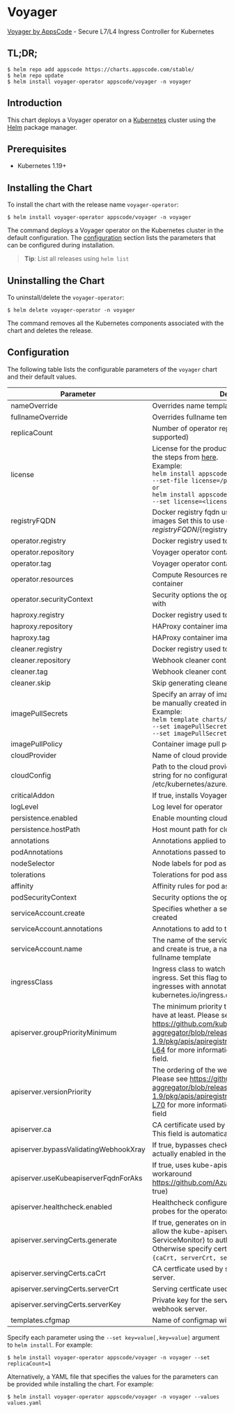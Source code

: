 # Voyager

[Voyager by AppsCode](https://github.com/voyagermesh) - Secure L7/L4 Ingress Controller for Kubernetes

## TL;DR;

```console
$ helm repo add appscode https://charts.appscode.com/stable/
$ helm repo update
$ helm install voyager-operator appscode/voyager -n voyager
```

## Introduction

This chart deploys a Voyager operator on a [Kubernetes](http://kubernetes.io) cluster using the [Helm](https://helm.sh) package manager.

## Prerequisites

- Kubernetes 1.19+

## Installing the Chart

To install the chart with the release name `voyager-operator`:

```console
$ helm install voyager-operator appscode/voyager -n voyager
```

The command deploys a Voyager operator on the Kubernetes cluster in the default configuration. The [configuration](#configuration) section lists the parameters that can be configured during installation.

> **Tip**: List all releases using `helm list`

## Uninstalling the Chart

To uninstall/delete the `voyager-operator`:

```console
$ helm delete voyager-operator -n voyager
```

The command removes all the Kubernetes components associated with the chart and deletes the release.

## Configuration

The following table lists the configurable parameters of the `voyager` chart and their default values.

|               Parameter               |                                                                                                                                                                     Description                                                                                                                                                                     |                                Default                                |
|---------------------------------------|-----------------------------------------------------------------------------------------------------------------------------------------------------------------------------------------------------------------------------------------------------------------------------------------------------------------------------------------------------|-----------------------------------------------------------------------|
| nameOverride                          | Overrides name template                                                                                                                                                                                                                                                                                                                             | `""`                                                                  |
| fullnameOverride                      | Overrides fullname template                                                                                                                                                                                                                                                                                                                         | `""`                                                                  |
| replicaCount                          | Number of operator replicas to create (only 1 is supported)                                                                                                                                                                                                                                                                                         | `1`                                                                   |
| license                               | License for the product. Get a license by following the steps from [here](https://voyagermesh.com/docs/latest/setup/install#get-a-trial-license). <br> Example: <br> `helm install appscode/voyager \` <br> `--set-file license=/path/to/license/file` <br> `or` <br> `helm install appscode/voyager \` <br> `--set license=<license file content>` | `""`                                                                  |
| registryFQDN                          | Docker registry fqdn used to pull KubeDB related images Set this to use docker registry hosted at ${registryFQDN}/${registry}/${image}                                                                                                                                                                                                              | `""`                                                                  |
| operator.registry                     | Docker registry used to pull Voyager operator image                                                                                                                                                                                                                                                                                                 | `appscode`                                                            |
| operator.repository                   | Voyager operator container image                                                                                                                                                                                                                                                                                                                    | `voyager`                                                             |
| operator.tag                          | Voyager operator container image tag                                                                                                                                                                                                                                                                                                                | `v14.0.0`                                                             |
| operator.resources                    | Compute Resources required by the operator container                                                                                                                                                                                                                                                                                                | `{}`                                                                  |
| operator.securityContext              | Security options the operator container should run with                                                                                                                                                                                                                                                                                             | `{}`                                                                  |
| haproxy.registry                      | Docker registry used to pull HAProxy image                                                                                                                                                                                                                                                                                                          | `appscode`                                                            |
| haproxy.repository                    | HAProxy container image                                                                                                                                                                                                                                                                                                                             | `haproxy`                                                             |
| haproxy.tag                           | HAProxy container image tag                                                                                                                                                                                                                                                                                                                         | `2.5.0-alpine`                                                        |
| cleaner.registry                      | Docker registry used to pull Webhook cleaner image                                                                                                                                                                                                                                                                                                  | `appscode`                                                            |
| cleaner.repository                    | Webhook cleaner container image                                                                                                                                                                                                                                                                                                                     | `kubectl`                                                             |
| cleaner.tag                           | Webhook cleaner container image tag                                                                                                                                                                                                                                                                                                                 | `v1.22`                                                               |
| cleaner.skip                          | Skip generating cleaner YAML                                                                                                                                                                                                                                                                                                                        | `false`                                                               |
| imagePullSecrets                      | Specify an array of imagePullSecrets. Secrets must be manually created in the namespace. <br> Example: <br> `helm template charts/Voyager \` <br> `--set imagePullSecrets[0].name=sec0 \` <br> `--set imagePullSecrets[1].name=sec1`                                                                                                                | `[]`                                                                  |
| imagePullPolicy                       | Container image pull policy                                                                                                                                                                                                                                                                                                                         | `IfNotPresent`                                                        |
| cloudProvider                         | Name of cloud provider                                                                                                                                                                                                                                                                                                                              | ``                                                                    |
| cloudConfig                           | Path to the cloud provider configuration file. Empty string for no configuration file. For azure use /etc/kubernetes/azure.json                                                                                                                                                                                                                     | `''`                                                                  |
| criticalAddon                         | If true, installs Voyager operator as critical addon                                                                                                                                                                                                                                                                                                | `false`                                                               |
| logLevel                              | Log level for operator                                                                                                                                                                                                                                                                                                                              | `3`                                                                   |
| persistence.enabled                   | Enable mounting cloud config                                                                                                                                                                                                                                                                                                                        | `false`                                                               |
| persistence.hostPath                  | Host mount path for cloud config                                                                                                                                                                                                                                                                                                                    | `/etc/kubernetes`                                                     |
| annotations                           | Annotations applied to operator deployment                                                                                                                                                                                                                                                                                                          | `{}`                                                                  |
| podAnnotations                        | Annotations passed to operator pod(s).                                                                                                                                                                                                                                                                                                              | `{}`                                                                  |
| nodeSelector                          | Node labels for pod assignment                                                                                                                                                                                                                                                                                                                      | `{"beta.kubernetes.io/arch":"amd64","beta.kubernetes.io/os":"linux"}` |
| tolerations                           | Tolerations for pod assignment                                                                                                                                                                                                                                                                                                                      | `[]`                                                                  |
| affinity                              | Affinity rules for pod assignment                                                                                                                                                                                                                                                                                                                   | `{}`                                                                  |
| podSecurityContext                    | Security options the operator pod should run with.                                                                                                                                                                                                                                                                                                  | `{"fsGroup":65535}`                                                   |
| serviceAccount.create                 | Specifies whether a service account should be created                                                                                                                                                                                                                                                                                               | `true`                                                                |
| serviceAccount.annotations            | Annotations to add to the service account                                                                                                                                                                                                                                                                                                           | `{}`                                                                  |
| serviceAccount.name                   | The name of the service account to use. If not set and create is true, a name is generated using the fullname template                                                                                                                                                                                                                              | ``                                                                    |
| ingressClass                          | Ingress class to watch for. If empty, it handles all ingress. Set this flag to 'voyager' to handle only ingresses with annotation kubernetes.io/ingress.class=voyager.                                                                                                                                                                              | ``                                                                    |
| apiserver.groupPriorityMinimum        | The minimum priority the webhook api group should have at least. Please see https://github.com/kubernetes/kube-aggregator/blob/release-1.9/pkg/apis/apiregistration/v1beta1/types.go#L58-L64 for more information on proper values of this field.                                                                                                   | `10000`                                                               |
| apiserver.versionPriority             | The ordering of the webhook api inside of the group. Please see https://github.com/kubernetes/kube-aggregator/blob/release-1.9/pkg/apis/apiregistration/v1beta1/types.go#L66-L70 for more information on proper values of this field                                                                                                                | `15`                                                                  |
| apiserver.ca                          | CA certificate used by the Kubernetes api server. This field is automatically assigned by the operator.                                                                                                                                                                                                                                             | `not-ca-cert`                                                         |
| apiserver.bypassValidatingWebhookXray | If true, bypasses checks that validating webhook is actually enabled in the Kubernetes cluster.                                                                                                                                                                                                                                                     | `false`                                                               |
| apiserver.useKubeapiserverFqdnForAks  | If true, uses kube-apiserver FQDN for AKS cluster to workaround https://github.com/Azure/AKS/issues/522 (default true)                                                                                                                                                                                                                              | `true`                                                                |
| apiserver.healthcheck.enabled         | Healthcheck configures the readiness and liveliness probes for the operator pod.                                                                                                                                                                                                                                                                    | `false`                                                               |
| apiserver.servingCerts.generate       | If true, generates on install/upgrade the certs that allow the kube-apiserver (and potentially ServiceMonitor) to authenticate operators pods. Otherwise specify certs in `apiserver.servingCerts.{caCrt, serverCrt, serverKey}`.                                                                                                                   | `true`                                                                |
| apiserver.servingCerts.caCrt          | CA certficate used by serving certificate of webhook server.                                                                                                                                                                                                                                                                                        | `""`                                                                  |
| apiserver.servingCerts.serverCrt      | Serving certficate used by webhook server.                                                                                                                                                                                                                                                                                                          | `""`                                                                  |
| apiserver.servingCerts.serverKey      | Private key for the serving certificate used by webhook server.                                                                                                                                                                                                                                                                                     | `""`                                                                  |
| templates.cfgmap                      | Name of configmap with custom templates                                                                                                                                                                                                                                                                                                             | ``                                                                    |


Specify each parameter using the `--set key=value[,key=value]` argument to `helm install`. For example:

```console
$ helm install voyager-operator appscode/voyager -n voyager --set replicaCount=1
```

Alternatively, a YAML file that specifies the values for the parameters can be provided while
installing the chart. For example:

```console
$ helm install voyager-operator appscode/voyager -n voyager --values values.yaml
```
